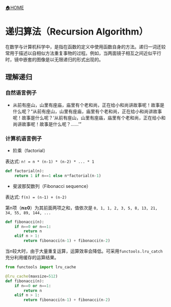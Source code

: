 [🏠HOME](README.md)

# 递归算法（Recursion Algorithm）

在数学与计算机科学中，是指在函数的定义中使用函数自身的方法。递归一词还较常用于描述以自相似方法重复事物的过程。例如，当两面镜子相互之间近似平行时，镜中嵌套的图像是以无限递归的形式出现的。

## 理解递归

### 自然语言例子

+ 从前有座山，山里有座庙，庙里有个老和尚，正在给小和尚讲故事呢！故事是什么呢？“从前有座山，山里有座庙，庙里有个老和尚，正在给小和尚讲故事呢！故事是什么呢？‘从前有座山，山里有座庙，庙里有个老和尚，正在给小和尚讲故事呢！故事是什么呢？……’”

### 计算机语言例子

+ 阶乘（factorial）

表达式: `n! = n * (n-1) * (n-2) * ... * 1`

```python
def factorial(n):
    return 1 if n==1 else n*factorial(n-1)
```

+ 斐波那契数列（Fibonacci sequence）

表达式: `f(n) = (n-1) + (n-2)`

第n项（**n≥0**）为其前面两项之和，值依次是 `0, 1, 1, 2, 3, 5, 8, 13, 21, 34, 55, 89, 144, ...`

```python
def fibonacci(n):
    if n==0 or n==1:
        return n
    elif n > 1:
        return fibonacci(n-1) + fibonacci(n-2)
```

当n较大时，由于大量重复运算，运算效率会降低。可采用`functools.lru_catch`充分利用缓存的运算结果。

```python
from functools import lru_cache

@lru_cache(maxsize=512)
def fibonacci(n):
    if n==0 or n==1:
        return n
    elif n > 1:
        return fibonacci(n-1) + fibonacci(n-2)
```